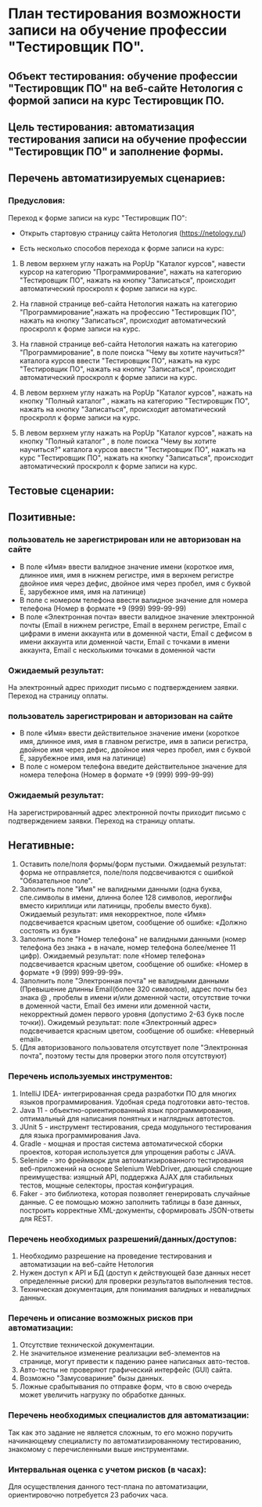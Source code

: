 # План тестирования возможности записи на обучение профессии "Тестировщик ПО". #

## Объект тестирования: обучение профессии "Тестировщик ПО" на веб-сайте Нетология c формой записи на курс Тестировщик ПО. ##

## Цель тестирования: автоматизация тестирования записи на обучение профессии "Тестировщик ПО" и заполнение формы. ##

## Перечень автоматизируемых сценариев: ##

### Предусловия: ###

Переход к форме записи на курс "Тестировщик ПО":

* Открыть стартовую страницу сайта Нетология (https://netology.ru/)

* Есть несколько способов перехода к форме записи на курс:

1. В левом верхнем углу нажать на PopUp "Каталог курсов", навести курсор на категорию "Программирование", нажать на категорию "Тестировщик ПО", нажать на кнопку "Записаться", происходит автоматический проскролл к форме записи на курс.

2. На главной странице веб-сайта Нетология нажать на категорию "Программирование",нажать на профессию "Тестировщик ПО", нажать на кнопку "Записаться", происходит автоматический проскролл к форме записи на курс.

3. На главной странице веб-сайта Нетология нажать на категорию "Программирование", в поле поиска "Чему вы хотите научиться?" каталога курсов ввести "Тестировщик ПО", нажать на курс "Тестировщик ПО", нажать на кнопку "Записаться", происходит автоматический проскролл к форме записи на курс.

4. В левом верхнем углу нажать на PopUp "Каталог курсов", нажать на кнопку "Полный каталог" , нажать на категорию "Тестировщик ПО", нажать на кнопку "Записаться", происходит автоматический проскролл к форме записи на курс.

5. В левом верхнем углу нажать на PopUp "Каталог курсов", нажать на кнопку "Полный каталог" , в поле поиска "Чему вы хотите научиться?" каталога курсов ввести "Тестировщик ПО", нажать на курс "Тестировщик ПО", нажать на кнопку "Записаться", происходит автоматический проскролл к форме записи на курс.

## Тестовые сценарии: ##

## Позитивные: ##

### пользователь не зарегистрирован или не авторизован на сайте ###

* В поле «Имя» ввести валидное значение имени (короткое имя, длинное имя, имя в нижнем регистре, имя в верхнем регистре двойное имя через дефис, двойное имя через пробел, имя с буквой Ё, зарубежное имя, имя на латинице)
* В поле с номером телефона ввести валидное значение для номера телефона (Номер в формате +9 (999) 999-99-99)
* В поле «Электронная почта» ввести валидное значение электронной почты (Email в нижнем регистре, Email в верхнем регистре, Email с цифрами в имени аккаунта или в доменной части, Email с дефисом в имени аккаунта или доменной части, Email с точками в имени аккаунта, Email с несколькими точками в доменной части

### Ожидаемый результат: ### 
На электронный адрес приходит письмо с подтверждением заявки. Переход на страницу оплаты.

### пользователь зарегистрирован и авторизован на сайте ###

* В поле «Имя» ввести действительное значение имени (короткое имя, длинное имя, имя в главном регистре, имя в записи регистра, двойное имя через дефис, двойное имя через пробел, имя с буквой Ё, зарубежное имя, имя на латинице)
* В поле с номером телефона введите действительное значение для номера телефона (Номер в формате +9 (999) 999-99-99)

### Ожидаемый результат: ### 
На зарегистрированный адрес электронной почты приходит письмо с подтверждением заявки. Переход на страницу оплаты.

## Негативные: ##

1. Оставить поле/поля формы/форм пустыми. Ожидаемый результат: форма не отправляется, поле/поля подсвечиваются с ошибкой "Обязательное поле".
2. Заполнить поле "Имя" не валидными данными (одна буква, спе.символы в имени, длинна более 128 символов, иероглифы вместо кириллици или латиницы, пробелы вместо букв). Ожидаемый результат: имя некорректное, поле «Имя» подсвечивается красным цветом, сообщение об ошибке: «Должно состоять из букв»
3. Заполнить поле "Номер телефона" не валидными данными (номер телефона без знака + в начале, номер телефона более/менее 11 цифр). Ожидаемый результат: поле «Номер телефона» подсвечивается красным цветом, сообщение об ошибке: «Номер в формате +9 (999) 999-99-99».
4. Заполнить поле "Электронная почта" не валидными данными (Превышение длинны Email(более 320 символов), адрес почты без знака @ , пробелы в имени и/или доменной части, отсутствие точки в доменной части, Email без имени или доменной части, некорректный домен первого уровня (допустимо 2-63 букв после точки)). Ожидемый результат: поле «Электронный адрес» подсвечивается красным цветом, сообщение об ошибке: «Неверный email».
5. (Для авторизованого пользователя отсутствует поле "Электронная почта", поэтому тесты для проверки этого поля отсутствуют)

### Перечень используемых инструментов: ###

1. IntelliJ IDEA- интегрированная среда разработки ПО для многих языков программирования. Удобная среда подготовки авто-тестов.
2. Java 11 - объектно-ориентированный язык программирования, оптимальный для написания понятных и наглядных автотестов.
3. JUnit 5 - инструмент тестирования, среда модульного тестирования для языка программирования Java.
4. Gradle - мощная и простая система автоматической сборки проектов, которая используется для упрощения работы с JAVA.
5. Selenide - это фреймворк для автоматизированного тестирования веб-приложений на основе Selenium WebDriver, дающий следующие преимущества: изящный API, поддержка AJAX для стабильных тестов, мощные селекторы, простая конфигурация.
6. Faker - это библиотека, которая позволяет генерировать случайные данные. С ее помощью можно заполнить таблицы в базе данных, построить корректные XML-документы, сформировать JSON-ответы для REST.

### Перечень необходимых разрешений/данных/доступов: ###

1. Необходимо разрешение на проведение тестирования и автоматизации на веб-сайте Нетология
2. Нужен доступ к API и БД (доступ к действующей базе данных несет определенные риски) для проверки результатов выполнения тестов.
3. Техническая документация, для понимания валидных и невалидных данных.

### Перечень и описание возможных рисков при автоматизации: ###

1. Отсутствие технической документации.
2. Не значительное изменение реализации веб-элементов на странице, могут привести к падению ранее написаных авто-тестов.
3. Авто-тесты не проверяют графический интерфейс (GUI) сайта.
4. Возможно "Замусовариние" бызы данных.
5. Ложные срабытывания по отправке форм, что в свою очередь может увеличить нагрузку по обработке данных.

### Перечень необходимых специалистов для автоматизации: ###

Так как это задание не является сложным, то его можно поручить начинающему специалисту по автоматизированному тестированию, знакомому с перечисленными выше инструментами.

### Интервальная оценка с учетом рисков (в часах): ###

Для осуществления данного тест-плана по автоматизации, ориентировочно потребуется 23 рабочих часа.
